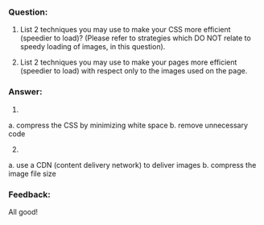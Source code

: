 ### Question:

1. List 2 techniques you may use to make your CSS more efficient (speedier to load)? (Please refer to strategies which DO NOT relate to speedy loading of images, in this question).

2. List 2 techniques you may use to make your pages more efficient (speedier to load) with respect only to the images used on the page. 


### Answer:

1.
a. compress the CSS by minimizing white space
b. remove unnecessary code

2.
a. use a CDN (content delivery network) to deliver images
b. compress the image file size


### Feedback:
All good!